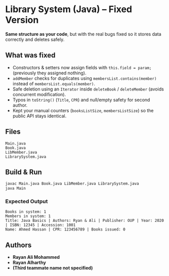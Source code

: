 # Library System (Java) – Fixed Version

**Same structure as your code**, but with the real bugs fixed so it stores data correctly and deletes safely.

## What was fixed
- Constructors & setters now assign fields with `this.field = param;` (previously they assigned nothing).
- `addMember` checks for duplicates using `membersList.contains(member)` instead of `membersList.equals(member)`.
- Safe deletion using an `Iterator` inside `deleteBook` / `deleteMember` (avoids concurrent modification).
- Typos in `toString()` (`Title`, `CPR`) and null/empty safety for second author.
- Kept your manual counters (`booksListSize`, `membersListSize`) so the public API stays identical.

## Files
```
Main.java
Book.java
LibMember.java
LibrarySystem.java
```

## Build & Run
```bash
javac Main.java Book.java LibMember.java LibrarySystem.java
java Main
```

### Expected Output
```
Books in system: 1
Members in system: 1
Title: Java Basics | Authors: Ryan & Ali | Publisher: OUP | Year: 2020 | ISBN: 12345 | Accession: 1001
Name: Ahmed Hassan | CPR: 123456789 | Books issued: 0
```

## Authors
- **Rayan Ali Mohammed**
- **Rayan Alharthy**
- **(Third teammate name not specified)**
